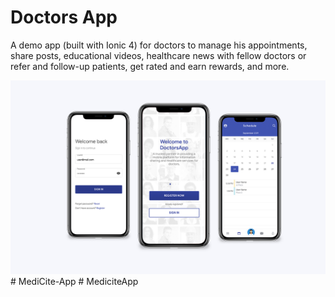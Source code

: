 # Doctors App
A demo app (built with Ionic 4) for doctors to manage his appointments, share posts, educational videos, healthcare news with fellow doctors or refer and follow-up patients, get rated and earn rewards, and more.

![ScreenShot](/screen.png?raw=true "")
#   M e d i C i t e - A p p 
 
 #   M e d i c i t e A p p 
 
 